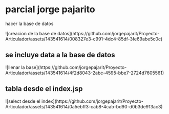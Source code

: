 <h1>parcial jorge pajarito</h1>
<p>hacer la base de datos</p>
![creacion de la base de datos](https://github.com/jorgepajarit/Proyecto-Articulador/assets/143541614/008327e3-c991-4dc4-85df-3fe69abe5c0c)
<h2>se incluye data a la base de datos</h2>
![llenar la base](https://github.com/jorgepajarit/Proyecto-Articulador/assets/143541614/4f2d8043-2abc-4595-bbe7-2724d7605561)
<h2>tabla desde el index.jsp</h2>
![select desde el index](https://github.com/jorgepajarit/Proyecto-Articulador/assets/143541614/0a5ebff3-cab8-4cab-bd90-d0b3de913ac3)






